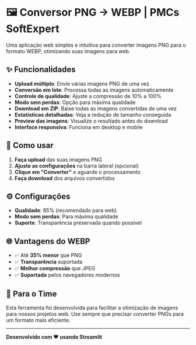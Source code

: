 # 🖼️ Conversor PNG → WEBP | PMCs SoftExpert

Uma aplicação web simples e intuitiva para converter imagens PNG para o formato WEBP, otimizando suas imagens para web.

## ✨ Funcionalidades

- **Upload múltiplo**: Envie várias imagens PNG de uma vez
- **Conversão em lote**: Processa todas as imagens automaticamente  
- **Controle de qualidade**: Ajuste a compressão de 10% a 100%
- **Modo sem perdas**: Opção para máxima qualidade
- **Download em ZIP**: Baixe todas as imagens convertidas de uma vez
- **Estatísticas detalhadas**: Veja a redução de tamanho conseguida
- **Preview das imagens**: Visualize o resultado antes do download
- **Interface responsiva**: Funciona em desktop e mobile

## 🚀 Como usar

1. **Faça upload** das suas imagens PNG
2. **Ajuste as configurações** na barra lateral (opcional)
3. **Clique em "Converter"** e aguarde o processamento
4. **Faça download** dos arquivos convertidos

## ⚙️ Configurações

- **Qualidade**: 85% (recomendado para web)
- **Modo sem perdas**: Para máxima qualidade
- **Suporte**: Transparência preservada quando possível

## 🌐 Vantagens do WEBP

- ✅ Até **35% menor** que PNG
- ✅ **Transparência** suportada  
- ✅ **Melhor compressão** que JPEG
- ✅ **Suportado** pelos navegadores modernos

## 📱 Para o Time

Esta ferramenta foi desenvolvida para facilitar a otimização de imagens para nossos projetos web. Use sempre que precisar converter PNGs para um formato mais eficiente.

---

**Desenvolvido com ❤️ usando Streamlit**
